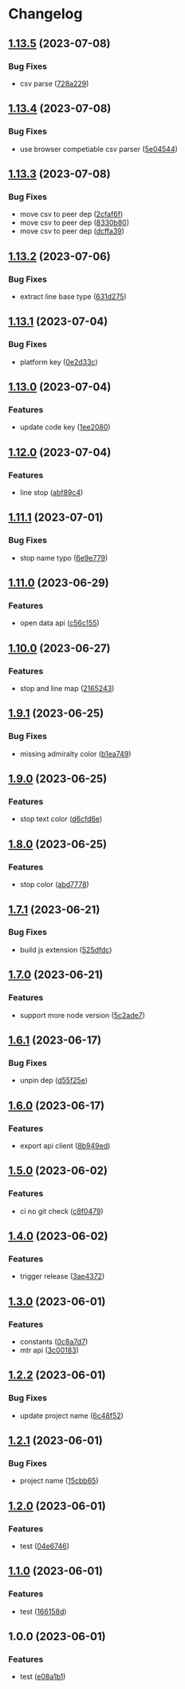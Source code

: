# Changelog

## [1.13.5](https://github.com/MTR-Today/mtr-kit/compare/v1.13.4...v1.13.5) (2023-07-08)


### Bug Fixes

* csv parse ([728a229](https://github.com/MTR-Today/mtr-kit/commit/728a2296b0935ec57db9623dd4c0bc784c7e7358))

## [1.13.4](https://github.com/MTR-Today/mtr-kit/compare/v1.13.3...v1.13.4) (2023-07-08)


### Bug Fixes

* use browser competiable csv parser ([5e04544](https://github.com/MTR-Today/mtr-kit/commit/5e045448a3368d17e8b566ff0ae28995e0dde237))

## [1.13.3](https://github.com/MTR-Today/mtr-kit/compare/v1.13.2...v1.13.3) (2023-07-08)


### Bug Fixes

* move csv to peer dep ([2cfaf6f](https://github.com/MTR-Today/mtr-kit/commit/2cfaf6ffdb579b11dd2f6b2b005257779a1aac4e))
* move csv to peer dep ([8330b80](https://github.com/MTR-Today/mtr-kit/commit/8330b80611a61d4d6c8da1491cf2e68b8068d3a1))
* move csv to peer dep ([dcffa39](https://github.com/MTR-Today/mtr-kit/commit/dcffa397ab663c27e033df680801d755ca028868))

## [1.13.2](https://github.com/MTR-Today/mtr-kit/compare/v1.13.1...v1.13.2) (2023-07-06)


### Bug Fixes

* extract line base type ([631d275](https://github.com/MTR-Today/mtr-kit/commit/631d2756dd081c335e58fc2492dcda34591eb9f9))

## [1.13.1](https://github.com/MTR-Today/mtr-kit/compare/v1.13.0...v1.13.1) (2023-07-04)


### Bug Fixes

* platform key ([0e2d33c](https://github.com/MTR-Today/mtr-kit/commit/0e2d33c025af22950cc638ee8a85a7cb1c2a9243))

## [1.13.0](https://github.com/MTR-Today/mtr-kit/compare/v1.12.0...v1.13.0) (2023-07-04)


### Features

* update code key ([1ee2080](https://github.com/MTR-Today/mtr-kit/commit/1ee2080d3b5c46e0d5e2fba3f651fdf8f5dd97d5))

## [1.12.0](https://github.com/MTR-Today/mtr-kit/compare/v1.11.1...v1.12.0) (2023-07-04)


### Features

* line stop ([abf89c4](https://github.com/MTR-Today/mtr-kit/commit/abf89c4cedcefb338a026342fddc484d82fc990d))

## [1.11.1](https://github.com/MTR-Today/mtr-kit/compare/v1.11.0...v1.11.1) (2023-07-01)


### Bug Fixes

* stop name typo ([6e9e779](https://github.com/MTR-Today/mtr-kit/commit/6e9e779e553942548d0e41e9d951bdaaa382997a))

## [1.11.0](https://github.com/MTR-Today/mtr-kit/compare/v1.10.0...v1.11.0) (2023-06-29)


### Features

* open data api ([c56c155](https://github.com/MTR-Today/mtr-kit/commit/c56c155646fa4035af045fe40602396ad5c0a696))

## [1.10.0](https://github.com/MTR-Today/mtr-kit/compare/v1.9.1...v1.10.0) (2023-06-27)


### Features

* stop and line map ([2165243](https://github.com/MTR-Today/mtr-kit/commit/216524305c49cfd20074221892a23343ad5ad94e))

## [1.9.1](https://github.com/MTR-Today/mtr-kit/compare/v1.9.0...v1.9.1) (2023-06-25)


### Bug Fixes

* missing admiralty color ([b1ea749](https://github.com/MTR-Today/mtr-kit/commit/b1ea7492f4a915ff9f0c7c6618bc77ea56588984))

## [1.9.0](https://github.com/MTR-Today/mtr-kit/compare/v1.8.0...v1.9.0) (2023-06-25)


### Features

* stop text color ([d6cfd6e](https://github.com/MTR-Today/mtr-kit/commit/d6cfd6ef803c46984e00cee1a465fc0ba4413f72))

## [1.8.0](https://github.com/MTR-Today/mtr-kit/compare/v1.7.1...v1.8.0) (2023-06-25)


### Features

* stop color ([abd7778](https://github.com/MTR-Today/mtr-kit/commit/abd777851d704f0379e1bd7a2cdf70e0dc6c0bd5))

## [1.7.1](https://github.com/mtr-today/mtr-kit/compare/v1.7.0...v1.7.1) (2023-06-21)


### Bug Fixes

* build js extension ([525dfdc](https://github.com/mtr-today/mtr-kit/commit/525dfdc282ae0413970c1badee6811756d8b06fd))

## [1.7.0](https://github.com/mtr-today/mtr-kit/compare/v1.6.1...v1.7.0) (2023-06-21)


### Features

* support more node version ([5c2ade7](https://github.com/mtr-today/mtr-kit/commit/5c2ade77aa6ce9a3ea3b9f24072ef3f32807c4fd))

## [1.6.1](https://github.com/mtr-today/mtr-kit/compare/v1.6.0...v1.6.1) (2023-06-17)


### Bug Fixes

* unpin dep ([d55f25e](https://github.com/mtr-today/mtr-kit/commit/d55f25e33753c534a88ce276ca66a0fa71fc4d50))

## [1.6.0](https://github.com/mtr-today/mtr-kit/compare/v1.5.0...v1.6.0) (2023-06-17)


### Features

* export api client ([8b949ed](https://github.com/mtr-today/mtr-kit/commit/8b949ed7d659dde309681b9f87811be0e0f87d97))

## [1.5.0](https://github.com/mtr-today/mtr-kit/compare/v1.4.0...v1.5.0) (2023-06-02)


### Features

* ci no git check ([c8f0479](https://github.com/mtr-today/mtr-kit/commit/c8f0479dadce4776a7c57813aa480e579577f27a))

## [1.4.0](https://github.com/mtr-today/mtr-kit/compare/v1.3.0...v1.4.0) (2023-06-02)


### Features

* trigger release ([3ae4372](https://github.com/mtr-today/mtr-kit/commit/3ae4372eeb7118069939cff9c8564eae8aff653c))

## [1.3.0](https://github.com/mtr-today/mtr-kit/compare/v1.2.2...v1.3.0) (2023-06-01)


### Features

* constants ([0c8a7d7](https://github.com/mtr-today/mtr-kit/commit/0c8a7d71a7b943226f467774c880b3c3829f6698))
* mtr api ([3c00183](https://github.com/mtr-today/mtr-kit/commit/3c00183289eaeddbeb5c9e6bca22647229f6f0ec))

## [1.2.2](https://github.com/mtr-today/mtr-kit/compare/v1.2.1...v1.2.2) (2023-06-01)


### Bug Fixes

* update project name ([6c48f52](https://github.com/mtr-today/mtr-kit/commit/6c48f52a8f5091b4d0a42a139d3df4553ae40df9))

## [1.2.1](https://github.com/mtr-today/mtr-sdk/compare/v1.2.0...v1.2.1) (2023-06-01)


### Bug Fixes

* project name ([15cbb65](https://github.com/mtr-today/mtr-sdk/commit/15cbb6546294cd123e0effb86dff0c78a5df7858))

## [1.2.0](https://github.com/mtr-today/mtr-sdk/compare/v1.1.0...v1.2.0) (2023-06-01)


### Features

* test ([04e6746](https://github.com/mtr-today/mtr-sdk/commit/04e6746f5f6ec24e4d7c9b7033981f96e44e6637))

## [1.1.0](https://github.com/mtr-today/mtr-sdk/compare/v1.0.0...v1.1.0) (2023-06-01)


### Features

* test ([166158d](https://github.com/mtr-today/mtr-sdk/commit/166158d98f1f9e9e09912acbb2f1d7c55999038a))

## 1.0.0 (2023-06-01)


### Features

* test ([e08a1b1](https://github.com/mtr-today/mtr-sdk/commit/e08a1b1bc6eb73d3962e8ab3ce7cd99e19cd5e7a))
